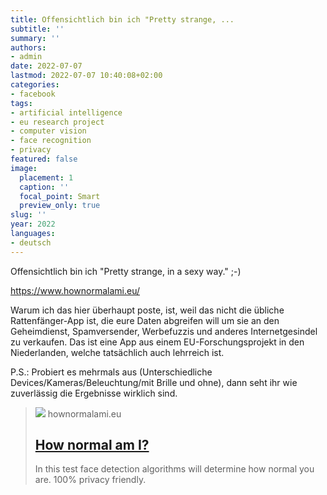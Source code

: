 ```yaml
---
title: Offensichtlich bin ich "Pretty strange, ...
subtitle: ''
summary: ''
authors:
- admin
date: 2022-07-07
lastmod: 2022-07-07 10:40:08+02:00
categories:
- facebook
tags:
- artificial intelligence
- eu research project
- computer vision
- face recognition
- privacy
featured: false
image:
  placement: 1
  caption: ''
  focal_point: Smart
  preview_only: true
slug: ''
year: 2022
languages:
- deutsch
---
```


Offensichtlich bin ich "Pretty strange, in a sexy way." ;-)

https://www.hownormalami.eu/

Warum ich das hier überhaupt poste, ist, weil das nicht die übliche Rattenfänger-App ist, die eure Daten abgreifen will um sie an den Geheimdienst, Spamversender, Werbefuzzis und anderes Internetgesindel zu verkaufen. Das ist eine App aus einem EU-Forschungsprojekt in den Niederlanden, welche tatsächlich auch lehrreich ist. 

P.S.: Probiert es mehrmals aus (Unterschiedliche Devices/Kameras/Beleuchtung/mit Brille und ohne), dann seht ihr wie zuverlässig die Ergebnisse wirklich sind.
> [![](https://www.hownormalami.eu/images/hownormalami.jpg)](https://www.hownormalami.eu/)
> hownormalami.eu
> ## [How normal am I?](https://www.hownormalami.eu/)
>
>In this test face detection algorithms will determine how normal you are. 100% privacy friendly.